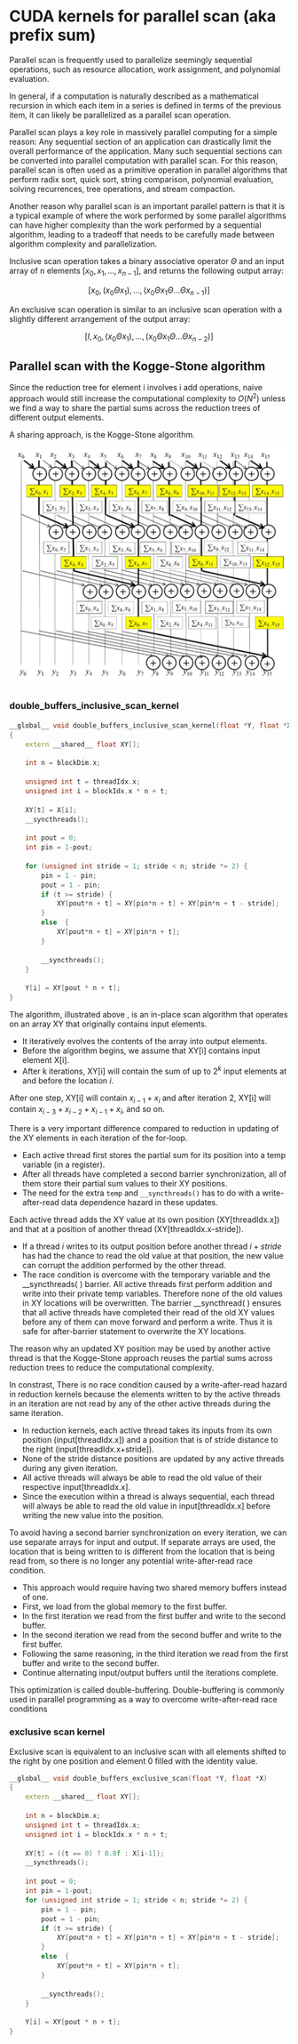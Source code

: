 # CUDA kernels for parallel scan (aka prefix sum)

Parallel scan is frequently used to parallelize seemingly sequential operations, such as resource allocation, work assignment, and polynomial evaluation. 

In general, if a computation is naturally described as a mathematical recursion in which each item in a series is defined in terms of the previous item, it can likely be parallelized as a parallel scan operation. 

Parallel scan plays a key role in massively parallel computing for a simple reason: Any sequential section of an application can drastically limit the overall performance of the application. Many such sequential sections can be converted into parallel computation with parallel scan. For this reason, parallel scan is often used as a primitive operation in parallel algorithms that perform radix sort, quick sort, string comparison, polynomial evaluation, solving recurrences, tree operations, and stream compaction. 

Another reason why parallel scan is an important parallel pattern is that it is a typical example of where the work performed by some parallel algorithms can have higher complexity than the work performed by a sequential algorithm, leading to a tradeoff that needs to be carefully made between algorithm complexity and parallelization. 

Inclusive scan operation takes a binary associative operator $\Theta$ and an input array of n elements $[x_0, x_1, …, x_{n−1}]$, and returns the following output array:

$$ [x_0,  (x_0 \Theta x_1), ..., (x_0 \Theta x_1 \Theta ... \Theta x_{n-1})]  $$

An exclusive scan operation is similar to an inclusive scan operation with a slightly different arrangement of the output array:

$$ [I, x_0,  (x_0 \Theta x_1), ..., (x_0 \Theta x_1 \Theta ... \Theta x_{n-2})]  $$


## Parallel scan with the Kogge-Stone algorithm

Since the reduction tree for element i involves i add operations, naive approach would still increase the computational complexity to $O(N^2)$ unless we find a way to share the partial sums across the reduction trees of different output elements. 

A sharing approach, is the Kogge-Stone algorithm. 

![Fig. H1](h1.png)

### double_buffers_inclusive_scan_kernel
```C++
__global__ void double_buffers_inclusive_scan_kernel(float *Y, float *X)
{    
    extern __shared__ float XY[];

    int n = blockDim.x;

    unsigned int t = threadIdx.x;
    unsigned int i = blockIdx.x * n + t;

    XY[t] = X[i];
    __syncthreads();

    int pout = 0;
    int pin = 1-pout;

    for (unsigned int stride = 1; stride < n; stride *= 2) {
        pin = 1 - pin;
        pout = 1 - pin;
        if (t >= stride) {
            XY[pout*n + t] = XY[pin*n + t] + XY[pin*n + t - stride];
        }
        else  {  
            XY[pout*n + t] = XY[pin*n + t];
        }
        
        __syncthreads(); 
    }

    Y[i] = XY[pout * n + t];
}
```

The algorithm, illustrated above , is an in-place scan algorithm that operates on an array XY that originally contains input elements. 
- It iteratively evolves the contents of the array into output elements. 
- Before the algorithm begins, we assume that XY[i] contains input element X[i]. 
- After k iterations, XY[i] will contain the sum of up to $2^k$ input elements at and before the location $i$. 

After one step, XY[i] will contain $x_{i−1}+x_i$ and after iteration 2, XY[i] will contain $x_{i−3} + x_{i−2} + x_{i−1} + x_i$, and so on.

There is a very important difference compared to reduction in updating of the XY elements in each iteration of the for-loop. 

- Each active thread first stores the partial sum for its position into a temp variable (in a register). 
- After all threads have completed a second barrier synchronization, all of them store their partial sum values to their XY positions. 
- The need for the extra `temp` and `__syncthreads()` has to do with a write-after-read data dependence hazard in these updates. 

Each active thread adds the XY value at its own position (XY[threadIdx.x]) and that at a position of another thread (XY[threadIdx.x-stride]). 
- If a thread $i$ writes to its output position before another thread $i+stride$ has had the chance to read the old value at that position, the new value can corrupt the addition performed by the other thread. 
- The race condition is overcome with the temporary variable and the __syncthreads( ) barrier. All active threads first perform addition and write into their private temp variables. Therefore none of the old values in XY locations will be overwritten. The barrier __syncthread( ) ensures that all active threads have completed their read of the old XY values before any of them can move forward and perform a write. Thus it is safe for after-barrier statement to overwrite the XY locations.

The reason why an updated XY position may be used by another active thread is that the Kogge-Stone approach reuses the partial sums across reduction trees to reduce the computational complexity. 

In constrast, There is no race condition caused by a write-after-read hazard in reduction kernels because the elements written to by the active threads in an iteration are not read by any of the other active threads during the same iteration.
- In reduction kernels, each active thread takes its inputs from its own position (input[threadIdx.x]) and a position that is of stride distance to the right (input[threadIdx.x+stride]). 
- None of the stride distance positions are updated by any active threads during any given iteration. 
- All active threads will always be able to read the old value of their respective input[threadIdx.x]. 
- Since the execution within a thread is always sequential, each thread will always be able to read the old value in input[threadIdx.x] before writing the new value into the position. 

To avoid having a second barrier synchronization on every iteration, we can use separate arrays for input and output. If separate arrays are used, the location that is being written to is different from the location that is being read from, so there is no longer any potential write-after-read race condition. 
- This approach would require having two shared memory buffers instead of one. 
- First, we load from the global memory to the first buffer. 
- In the first iteration we read from the first buffer and write to the second buffer. 
- In the second iteration we read from the second buffer and write to the first buffer. 
- Following the same reasoning, in the third iteration we read from the first buffer and write to the second buffer. 
- Continue alternating input/output buffers until the iterations complete. 

This optimization is called double-buffering. Double-buffering is commonly used in parallel programming as a way to overcome write-after-read race conditions

### exclusive scan kernel

Exclusive scan is equivalent to an inclusive scan with all elements shifted to the right by one position and element 0 filled with the identity value. 

```C++
__global__ void double_buffers_exclusive_scan(float *Y, float *X)
{
    extern __shared__ float XY[];

    int n = blockDim.x;
    unsigned int t = threadIdx.x;
    unsigned int i = blockIdx.x * n + t;

    XY[t] = ((t == 0) ? 0.0f : X[i-1]);
    __syncthreads();

    int pout = 0;
    int pin = 1-pout;
    for (unsigned int stride = 1; stride < n; stride *= 2) {
        pin = 1 - pin;
        pout = 1 - pin;
        if (t >= stride) {
            XY[pout*n + t] = XY[pin*n + t] + XY[pin*n + t - stride];
        }
        else  {  
            XY[pout*n + t] = XY[pin*n + t];
        }
        
        __syncthreads(); 
    }

    Y[i] = XY[pout * n + t];
}
```

